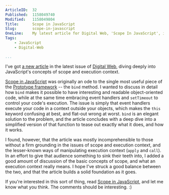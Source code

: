 ```yaml
---
ArticleID:  32
Published:  1158049740
Modified:   1158049804
Title:      Scope in JavaScript
Slug:       scope-in-javascript
OneLine:    My latest article for Digital Web, 'Scope In JavaScript', is up and waiting for you to read it.
Tags:       
    - JavaScript
    - Digital-Web

...
```

I've got [a new article][scope] in the latest issue of [Digital Web][], diving deeply into JavaScript's concepts of scope and execution context.  

[Scope in JavaScript][scope] was originally an ode to the single most useful piece of the [Prototype framework][] -- the `bind` method.  I wanted to discuss in detail how `bind` makes it possible to have interesting and readable object-oriented code, while at the same time embracing event handlers and `setTimeout` to control your code's execution.  The issue is simply that event handlers execute your code in a context outside your objects, which makes the `this` keyword confusing at best, and flat-out wrong at worst.  `bind` is an elegant solution to the problem, and the article concludes with a deep dive into a simplified version of that function to tease out exactly what it does, and how it works.

I found, however, that the article was mostly incomprehensible to those without a firm grounding in the issues of scope and execution context, and the lesser-known ways of manipulating execution context (`apply` and `call`).  In an effort to give that audience something to sink their teeth into, I added a good amount of discussion of the basic concepts of scope, and what an execution context really means.  I hope I've struck a good balance between the two, and that the article builds a solid foundation as it goes.

If you're interested in this sort of thing, read [Scope in JavaScript][scope], and let me know what you think.  The comments should be interesting.  :)

[Digital Web]: http://digital-web.com/ "Digital Web Magazine"
[scope]: http://digital-web.com/articles/scope_in_javascript/ "Mike West: 'Scope in JavaScript'"
[Prototype framework]: http://prototype.conio.net/ "The Prototype JavaScript Framework"